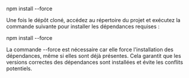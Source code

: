 npm install --force

Une fois le dépôt cloné, accédez au répertoire du projet et exécutez la commande suivante pour installer les dépendances requises :

npm install --force

La commande --force est nécessaire car elle force l'installation des dépendances, même si elles sont déjà présentes. Cela garantit que les versions correctes des dépendances sont installées et évite les conflits potentiels.